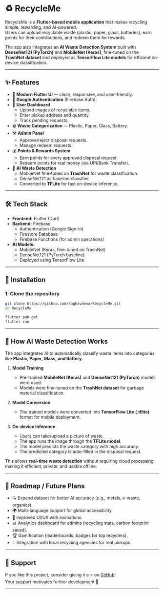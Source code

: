 # ♻️ RecycleMe

RecycleMe is a **Flutter-based mobile application** that makes recycling simple, rewarding, and AI-powered.  
Users can upload recyclable waste (plastic, paper, glass, batteries), earn points for their contributions, and redeem them for rewards.  

The app also integrates an **AI Waste Detection System** built with **DenseNet121 (PyTorch)** and **MobileNet (Keras)**, fine-tuned on the **TrashNet dataset** and deployed as **TensorFlow Lite models** for efficient on-device classification.

---

## ✨ Features

- 📱 **Modern Flutter UI** — clean, responsive, and user-friendly.
- 🔑 **Google Authentication** (Firebase Auth).
- 👤 **User Dashboard**  
  - Upload images of recyclable items.  
  - Enter pickup address and quantity.  
  - Track pending requests.  
- 🗑️ **Waste Categorization** — Plastic, Paper, Glass, Battery.
- 🛠️ **Admin Panel**  
  - Approve/reject disposal requests.  
  - Manage redeem requests.  
- 💰 **Points & Rewards System**  
  - Earn points for every approved disposal request.  
  - Redeem points for real money (via UPI/Bank Transfer).  
- 🤖 **AI Waste Detection**  
  - MobileNet fine-tuned on **TrashNet** for waste classification.  
  - DenseNet121 as baseline classifier.  
  - Converted to **TFLite** for fast on-device inference.  

---

## 🛠️ Tech Stack

- **Frontend:** Flutter (Dart)  
- **Backend:** Firebase  
  - Authentication (Google Sign-In)  
  - Firestore Database  
  - Firebase Functions (for admin operations)  
- **AI Models:**  
  - MobileNet (Keras, fine-tuned on TrashNet)  
  - DenseNet121 (PyTorch baseline)  
  - Deployed using TensorFlow Lite  

---

## 🚀 Installation

### 1. Clone the repository
```bash
git clone https://github.com/raghavdeva/RecycleMe.git
cd RecycleMe
```
```bash
flutter pub get
flutter run
```

---

## 🔬 How AI Waste Detection Works

The app integrates AI to automatically classify waste items into categories like **Plastic, Paper, Glass, and Battery**.

1. **Model Training**
   - Pre-trained **MobileNet (Keras)** and **DenseNet121 (PyTorch)** models were used.
   - Models were fine-tuned on the **TrashNet dataset** for garbage material classification.

2. **Model Conversion**
   - The trained models were converted into **TensorFlow Lite (.tflite)** format for mobile deployment.

3. **On-device Inference**
   - Users can take/upload a picture of waste.
   - The app runs the image through the **TFLite model**.
   - The model predicts the waste category with high accuracy.
   - The predicted category is auto-filled in the disposal request.

This allows **real-time waste detection** without requiring cloud processing, making it efficient, private, and usable offline.

---

## 📅 Roadmap / Future Plans

- 🔍 Expand dataset for better AI accuracy (e.g., metals, e-waste, organics).  
- 🌍 Multi-language support for global accessibility.  
- 🎨 Improved UI/UX with animations.  
- 📊 Analytics dashboard for admins (recycling stats, carbon footprint saved).  
- 🏆 Gamification (leaderboards, badges for top recyclers).  
- 💡 Integration with local recycling agencies for real pickups.  

---

## 🙌 Support

If you like this project, consider giving it a ⭐ on [GitHub](https://github.com/raghavdeva/RecycleMe)!  
Your support motivates further development 🚀  

---


